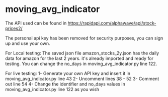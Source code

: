 # moving_avg_indicator

The API used can be found in https://rapidapi.com/alphawave/api/stock-prices2/

The personal api key has been removed for security purposes, you can sign up and use your own.

For Local testing:
The saved json file amazon_stocks_2y.json has the daily data for amazon for the last 2 years. it's already imported and ready for testing. You can change the no_days in moving_avg_indicator.py line 122.

For live testing:
1- Generate your own API key and insert it in moving_avg_indicator.py line 43
2- Uncomment lines 38 - 52
3- Comment out line 54
4- Change the identifier and no_days values in moving_avg_indicator.py line 122 as you wish
